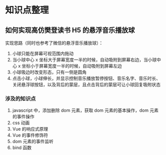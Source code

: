 # 知识点整理

## 如何实现高仿樊登读书 H5 的悬浮音乐播放球

实现思路（同时也参考了微信的悬浮音乐播放球）：

1. 小球只能在屏幕可视范围内拖动
2. 当小球中心 x 坐标大于屏幕宽度一半的时候，自动吸附到屏幕右边，当小球中心 x 坐标小于屏幕宽度一半的时候，自动吸附到屏幕左边
3. 小球吸边时改变形态，只有一侧是圆角
4. 点击小球，小球伸长，并显示控制音乐播放暂停按钮、音乐名字、音乐时长、关闭悬浮球按钮，以及背后的蒙层，且点击背后的蒙层可让小球回复吸附状态

### 涉及的知识点

1. javascript 中，添加删除 dom 元素，获取 dom 元素的基本操作，dom 元素的事件操作
2. css 动画
3. Vue 的响应式原理
4. Vue 的事件修饰符
5. dom 元素的事件监听
6. bind 函数
